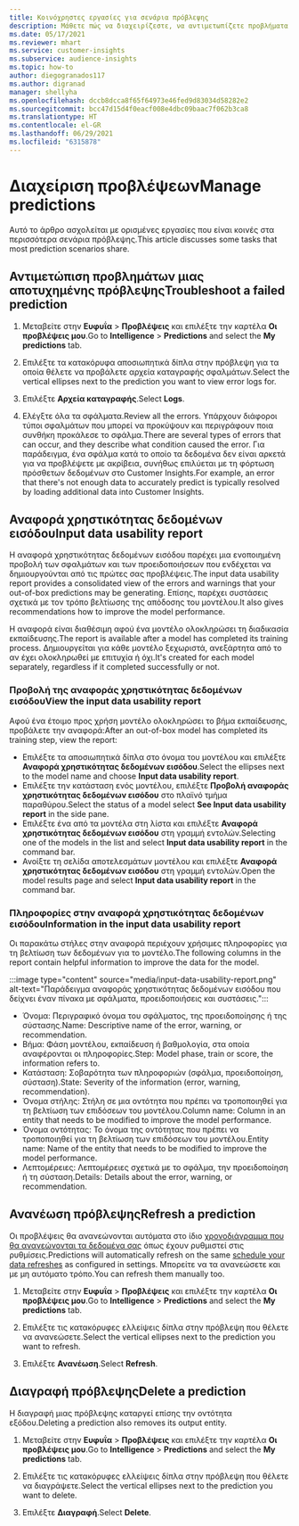 ```yaml
---
title: Κοινόχρηστες εργασίες για σενάρια πρόβλεψης
description: Μάθετε πώς να διαχειρίζεστε, να αντιμετωπίζετε προβλήματα και να βελτιώνετε τις προβλέψεις.
ms.date: 05/17/2021
ms.reviewer: mhart
ms.service: customer-insights
ms.subservice: audience-insights
ms.topic: how-to
author: diegogranados117
ms.author: digranad
manager: shellyha
ms.openlocfilehash: dccb8dcca8f65f64973e46fed9d83034d58282e2
ms.sourcegitcommit: bcc47d15d4f0eacf008e4dbc09baac7f062b3ca8
ms.translationtype: HT
ms.contentlocale: el-GR
ms.lasthandoff: 06/29/2021
ms.locfileid: "6315878"
---
```

# <a name="manage-predictions"></a><span data-ttu-id="73c5a-103">Διαχείριση προβλέψεων</span><span class="sxs-lookup"><span data-stu-id="73c5a-103">Manage predictions</span></span>

<span data-ttu-id="73c5a-104">Αυτό το άρθρο ασχολείται με ορισμένες εργασίες που είναι κοινές στα περισσότερα σενάρια πρόβλεψης.</span><span class="sxs-lookup"><span data-stu-id="73c5a-104">This article discusses some tasks that most prediction scenarios share.</span></span>

## <a name="troubleshoot-a-failed-prediction"></a><span data-ttu-id="73c5a-105">Αντιμετώπιση προβλημάτων μιας αποτυχημένης πρόβλεψης</span><span class="sxs-lookup"><span data-stu-id="73c5a-105">Troubleshoot a failed prediction</span></span>

1. <span data-ttu-id="73c5a-106">Μεταβείτε στην **Ευφυΐα** > **Προβλέψεις** και επιλέξτε την καρτέλα **Οι προβλέψεις μου**.</span><span class="sxs-lookup"><span data-stu-id="73c5a-106">Go to **Intelligence** > **Predictions** and select the **My predictions** tab.</span></span>

1. <span data-ttu-id="73c5a-107">Επιλέξτε τα κατακόρυφα αποσιωπητικά δίπλα στην πρόβλεψη για τα οποία θέλετε να προβάλετε αρχεία καταγραφής σφαλμάτων.</span><span class="sxs-lookup"><span data-stu-id="73c5a-107">Select the vertical ellipses next to the prediction you want to view error logs for.</span></span>

1. <span data-ttu-id="73c5a-108">Επιλέξτε **Αρχεία καταγραφής**.</span><span class="sxs-lookup"><span data-stu-id="73c5a-108">Select **Logs**.</span></span>

1. <span data-ttu-id="73c5a-109">Ελέγξτε όλα τα σφάλματα.</span><span class="sxs-lookup"><span data-stu-id="73c5a-109">Review all the errors.</span></span> <span data-ttu-id="73c5a-110">Υπάρχουν διάφοροι τύποι σφαλμάτων που μπορεί να προκύψουν και περιγράφουν ποια συνθήκη προκάλεσε το σφάλμα.</span><span class="sxs-lookup"><span data-stu-id="73c5a-110">There are several types of errors that can occur, and they describe what condition caused the error.</span></span> <span data-ttu-id="73c5a-111">Για παράδειγμα, ένα σφάλμα κατά το οποίο τα δεδομένα δεν είναι αρκετά για να προβλέψετε με ακρίβεια, συνήθως επιλύεται με τη φόρτωση πρόσθετων δεδομένων στο Customer Insights.</span><span class="sxs-lookup"><span data-stu-id="73c5a-111">For example, an error that there's not enough data to accurately predict is typically resolved by loading additional data into Customer Insights.</span></span>

## <a name="input-data-usability-report"></a><span data-ttu-id="73c5a-112">Αναφορά χρηστικότητας δεδομένων εισόδου</span><span class="sxs-lookup"><span data-stu-id="73c5a-112">Input data usability report</span></span>

<span data-ttu-id="73c5a-113">Η αναφορά χρηστικότητας δεδομένων εισόδου παρέχει μια ενοποιημένη προβολή των σφαλμάτων και των προειδοποιήσεων που ενδέχεται να δημιουργούνται από τις πρώτες σας προβλέψεις.</span><span class="sxs-lookup"><span data-stu-id="73c5a-113">The input data usability report provides a consolidated view of the errors and warnings that your out-of-box predictions may be generating.</span></span> <span data-ttu-id="73c5a-114">Επίσης, παρέχει συστάσεις σχετικά με τον τρόπο βελτίωσης της απόδοσης του μοντέλου.</span><span class="sxs-lookup"><span data-stu-id="73c5a-114">It also gives recommendations how to improve the model performance.</span></span>

<span data-ttu-id="73c5a-115">Η αναφορά είναι διαθέσιμη αφού ένα μοντέλο ολοκληρώσει τη διαδικασία εκπαίδευσης.</span><span class="sxs-lookup"><span data-stu-id="73c5a-115">The report is available after a model has completed its training process.</span></span> <span data-ttu-id="73c5a-116">Δημιουργείται για κάθε μοντέλο ξεχωριστά, ανεξάρτητα από το αν έχει ολοκληρωθεί με επιτυχία ή όχι.</span><span class="sxs-lookup"><span data-stu-id="73c5a-116">It's created for each model separately, regardless if it completed successfully or not.</span></span>

### <a name="view-the-input-data-usability-report"></a><span data-ttu-id="73c5a-117">Προβολή της αναφοράς χρηστικότητας δεδομένων εισόδου</span><span class="sxs-lookup"><span data-stu-id="73c5a-117">View the input data usability report</span></span>

<span data-ttu-id="73c5a-118">Αφού ένα έτοιμο προς χρήση μοντέλο ολοκληρώσει το βήμα εκπαίδευσης, προβάλετε την αναφορά:</span><span class="sxs-lookup"><span data-stu-id="73c5a-118">After an out-of-box model has completed its training step, view the report:</span></span>
- <span data-ttu-id="73c5a-119">Επιλέξτε τα αποσιωπητικά δίπλα στο όνομα του μοντέλου και επιλέξτε **Αναφορά χρηστικότητας δεδομένων εισόδου**.</span><span class="sxs-lookup"><span data-stu-id="73c5a-119">Select the ellipses next to the model name and choose **Input data usability report**.</span></span>
- <span data-ttu-id="73c5a-120">Επιλέξτε την κατάσταση ενός μοντέλου, επιλέξτε **Προβολή αναφοράς χρηστικότητας δεδομένων εισόδου** στο πλαϊνό τμήμα παραθύρου.</span><span class="sxs-lookup"><span data-stu-id="73c5a-120">Select the status of a model select **See Input data usability report** in the side pane.</span></span>
- <span data-ttu-id="73c5a-121">Επιλέξτε ένα από τα μοντέλα στη λίστα και επιλέξτε **Αναφορά χρηστικότητας δεδομένων εισόδου** στη γραμμή εντολών.</span><span class="sxs-lookup"><span data-stu-id="73c5a-121">Selecting one of the models in the list and select **Input data usability report** in the command bar.</span></span>
- <span data-ttu-id="73c5a-122">Ανοίξτε τη σελίδα αποτελεσμάτων μοντέλου και επιλέξτε **Αναφορά χρηστικότητας δεδομένων εισόδου** στη γραμμή εντολών.</span><span class="sxs-lookup"><span data-stu-id="73c5a-122">Open the model results page and select **Input data usability report** in the command bar.</span></span>

### <a name="information-in-the-input-data-usability-report"></a><span data-ttu-id="73c5a-123">Πληροφορίες στην αναφορά χρηστικότητας δεδομένων εισόδου</span><span class="sxs-lookup"><span data-stu-id="73c5a-123">Information in the input data usability report</span></span>

<span data-ttu-id="73c5a-124">Οι παρακάτω στήλες στην αναφορά περιέχουν χρήσιμες πληροφορίες για τη βελτίωση των δεδομένων για το μοντέλο.</span><span class="sxs-lookup"><span data-stu-id="73c5a-124">The following columns in the report contain helpful information to improve the data for the model.</span></span>

:::image type="content" source="media/input-data-usability-report.png" alt-text="Παράδειγμα αναφοράς χρηστικότητας δεδομένων εισόδου που δείχνει έναν πίνακα με σφάλματα, προειδοποιήσεις και συστάσεις.":::

- <span data-ttu-id="73c5a-126">Όνομα: Περιγραφικό όνομα του σφάλματος, της προειδοποίησης ή της σύστασης.</span><span class="sxs-lookup"><span data-stu-id="73c5a-126">Name: Descriptive name of the error, warning, or recommendation.</span></span>
- <span data-ttu-id="73c5a-127">Βήμα: Φάση μοντέλου, εκπαίδευση ή βαθμολογία, στα οποία αναφέρονται οι πληροφορίες.</span><span class="sxs-lookup"><span data-stu-id="73c5a-127">Step: Model phase, train or score, the information refers to.</span></span>
- <span data-ttu-id="73c5a-128">Κατάσταση: Σοβαρότητα των πληροφοριών (σφάλμα, προειδοποίηση, σύσταση).</span><span class="sxs-lookup"><span data-stu-id="73c5a-128">State: Severity of the information (error, warning, recommendation).</span></span>
- <span data-ttu-id="73c5a-129">Όνομα στήλης: Στήλη σε μια οντότητα που πρέπει να τροποποιηθεί για τη βελτίωση των επιδόσεων του μοντέλου.</span><span class="sxs-lookup"><span data-stu-id="73c5a-129">Column name: Column in an entity that needs to be modified to improve the model performance.</span></span>
- <span data-ttu-id="73c5a-130">Όνομα οντότητας: Το όνομα της οντότητας που πρέπει να τροποποιηθεί για τη βελτίωση των επιδόσεων του μοντέλου.</span><span class="sxs-lookup"><span data-stu-id="73c5a-130">Entity name: Name of the entity that needs to be modified to improve the model performance.</span></span>
- <span data-ttu-id="73c5a-131">Λεπτομέρειες: Λεπτομέρειες σχετικά με το σφάλμα, την προειδοποίηση ή τη σύσταση.</span><span class="sxs-lookup"><span data-stu-id="73c5a-131">Details: Details about the error, warning, or recommendation.</span></span>

## <a name="refresh-a-prediction"></a><span data-ttu-id="73c5a-132">Ανανέωση πρόβλεψης</span><span class="sxs-lookup"><span data-stu-id="73c5a-132">Refresh a prediction</span></span>

<span data-ttu-id="73c5a-133">Οι προβλέψεις θα ανανεώνονται αυτόματα στο ίδιο [χρονοδιάγραμμα που θα ανανεώνονται τα δεδομένα σας](system.md#schedule-tab) όπως έχουν ρυθμιστεί στις ρυθμίσεις.</span><span class="sxs-lookup"><span data-stu-id="73c5a-133">Predictions will automatically refresh on the same [schedule your data refreshes](system.md#schedule-tab) as configured in settings.</span></span> <span data-ttu-id="73c5a-134">Μπορείτε να τα ανανεώσετε και με μη αυτόματο τρόπο.</span><span class="sxs-lookup"><span data-stu-id="73c5a-134">You can refresh them manually too.</span></span>

1. <span data-ttu-id="73c5a-135">Μεταβείτε στην **Ευφυΐα** > **Προβλέψεις** και επιλέξτε την καρτέλα **Οι προβλέψεις μου**.</span><span class="sxs-lookup"><span data-stu-id="73c5a-135">Go to **Intelligence** > **Predictions** and select the **My predictions** tab.</span></span>

1. <span data-ttu-id="73c5a-136">Επιλέξτε τις κατακόρυφες ελλείψεις δίπλα στην πρόβλεψη που θέλετε να ανανεώσετε.</span><span class="sxs-lookup"><span data-stu-id="73c5a-136">Select the vertical ellipses next to the prediction you want to refresh.</span></span>

1. <span data-ttu-id="73c5a-137">Επιλέξτε **Ανανέωση**.</span><span class="sxs-lookup"><span data-stu-id="73c5a-137">Select **Refresh**.</span></span>

## <a name="delete-a-prediction"></a><span data-ttu-id="73c5a-138">Διαγραφή πρόβλεψης</span><span class="sxs-lookup"><span data-stu-id="73c5a-138">Delete a prediction</span></span>

<span data-ttu-id="73c5a-139">Η διαγραφή μιας πρόβλεψης καταργεί επίσης την οντότητα εξόδου.</span><span class="sxs-lookup"><span data-stu-id="73c5a-139">Deleting a prediction also removes its output entity.</span></span>

1. <span data-ttu-id="73c5a-140">Μεταβείτε στην **Ευφυΐα** > **Προβλέψεις** και επιλέξτε την καρτέλα **Οι προβλέψεις μου**.</span><span class="sxs-lookup"><span data-stu-id="73c5a-140">Go to **Intelligence** > **Predictions** and select the **My predictions** tab.</span></span>

1. <span data-ttu-id="73c5a-141">Επιλέξτε τις κατακόρυφες ελλείψεις δίπλα στην πρόβλεψη που θέλετε να διαγράψετε.</span><span class="sxs-lookup"><span data-stu-id="73c5a-141">Select the vertical ellipses next to the prediction you want to delete.</span></span>

1. <span data-ttu-id="73c5a-142">Επιλέξτε **Διαγραφή**.</span><span class="sxs-lookup"><span data-stu-id="73c5a-142">Select **Delete**.</span></span>
